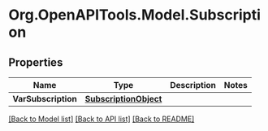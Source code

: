 # Org.OpenAPITools.Model.Subscription

## Properties

Name | Type | Description | Notes
------------ | ------------- | ------------- | -------------
**VarSubscription** | [**SubscriptionObject**](SubscriptionObject.md) |  | 

[[Back to Model list]](../README.md#documentation-for-models) [[Back to API list]](../README.md#documentation-for-api-endpoints) [[Back to README]](../README.md)

